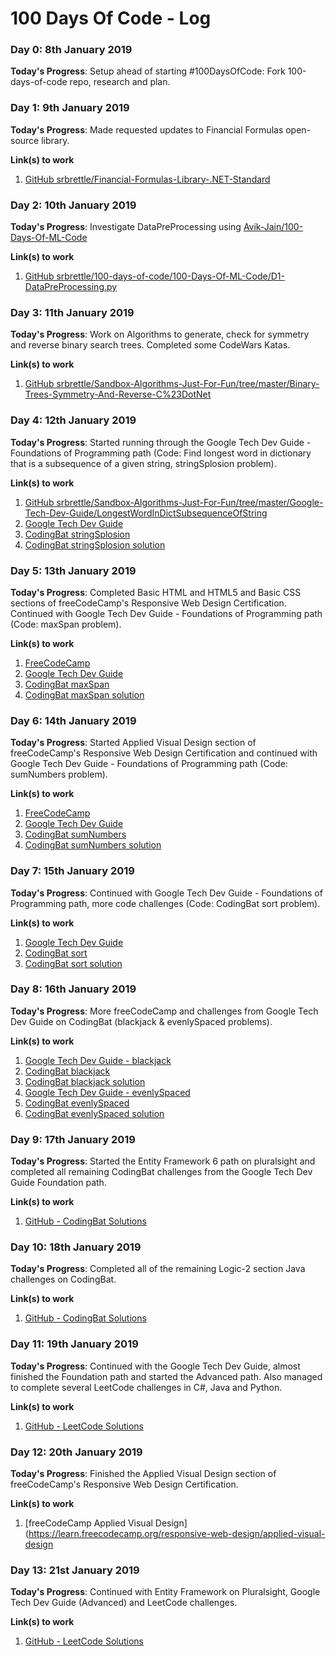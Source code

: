 # 100 Days Of Code - Log

### Day 0: 8th January 2019

**Today's Progress**: Setup ahead of starting #100DaysOfCode: Fork 100-days-of-code repo, research and plan.

### Day 1: 9th January 2019

**Today's Progress**: Made requested updates to Financial Formulas open-source library.

**Link(s) to work**
1. [GitHub srbrettle/Financial-Formulas-Library-.NET-Standard](https://github.com/srbrettle/Financial-Formulas-Library-.NET-Standard)

### Day 2: 10th January 2019

**Today's Progress**: Investigate DataPreProcessing using [Avik-Jain/100-Days-Of-ML-Code](https://github.com/Avik-Jain/100-Days-Of-ML-Code/blob/master/Code/Day%201_Data%20PreProcessing.md)

**Link(s) to work**
1. [GitHub srbrettle/100-days-of-code/100-Days-Of-ML-Code/D1-DataPreProcessing.py](https://github.com/srbrettle/100-days-of-code/blob/master/100-Days-Of-ML-Code/D1-DataPreProcessing.py)

### Day 3: 11th January 2019

**Today's Progress**: Work on Algorithms to generate, check for symmetry and reverse binary search trees. Completed some CodeWars Katas.

**Link(s) to work**
1. [GitHub srbrettle/Sandbox-Algorithms-Just-For-Fun/tree/master/Binary-Trees-Symmetry-And-Reverse-C%23DotNet](https://github.com/srbrettle/Sandbox-Algorithms-Just-For-Fun/tree/master/Binary-Trees-Symmetry-And-Reverse-C%23DotNet)

### Day 4: 12th January 2019

**Today's Progress**: Started running through the Google Tech Dev Guide - Foundations of Programming path (Code: Find longest word in dictionary that is a subsequence of a given string, stringSplosion problem).

**Link(s) to work**
1. [GitHub srbrettle/Sandbox-Algorithms-Just-For-Fun/tree/master/Google-Tech-Dev-Guide/LongestWordInDictSubsequenceOfString](https://github.com/srbrettle/Sandbox-Algorithms-Just-For-Fun/tree/master/Google-Tech-Dev-Guide/LongestWordInDictSubsequenceOfString)
2. [Google Tech Dev Guide](https://techdevguide.withgoogle.com/paths/foundational/find-longest-word-in-dictionary-that-subsequence-of-given-string/#!)
3. [CodingBat stringSplosion](https://codingbat.com/prob/p117334)
4. [CodingBat stringSplosion solution](https://github.com/srbrettle/Sandbox-Algorithms-Just-For-Fun/blob/master/CodingBat/Warmup-2/stringSplosion.java)

### Day 5: 13th January 2019

**Today's Progress**: Completed Basic HTML and HTML5 and Basic CSS sections of freeCodeCamp's Responsive Web Design Certification. Continued with Google Tech Dev Guide - Foundations of Programming path (Code: maxSpan problem).

**Link(s) to work**
1. [FreeCodeCamp](https://learn.freecodecamp.org/)
2. [Google Tech Dev Guide](https://techdevguide.withgoogle.com/paths/foundational/maxspan-problem-return-largest-span-array/#!)
3. [CodingBat maxSpan](https://codingbat.com/prob/p189576)
4. [CodingBat maxSpan solution](https://github.com/srbrettle/Sandbox-Algorithms-Just-For-Fun/blob/master/CodingBat/Array-3/maxSpan.java)

### Day 6: 14th January 2019

**Today's Progress**: Started Applied Visual Design section of freeCodeCamp's Responsive Web Design Certification and continued with Google Tech Dev Guide - Foundations of Programming path (Code: sumNumbers problem).

**Link(s) to work**
1. [FreeCodeCamp](https://learn.freecodecamp.org/)
2. [Google Tech Dev Guide](https://techdevguide.withgoogle.com/paths/foundational/subnumbers-problem-string-return-sum/#!)
3. [CodingBat sumNumbers](https://codingbat.com/prob/p121193)
4. [CodingBat sumNumbers solution](https://github.com/srbrettle/Sandbox-Algorithms-Just-For-Fun/blob/master/CodingBat/String-3/sumNumbers.java)

### Day 7: 15th January 2019

**Today's Progress**: Continued with Google Tech Dev Guide - Foundations of Programming path, more code challenges (Code: CodingBat sort problem).

**Link(s) to work**
1. [Google Tech Dev Guide](https://techdevguide.withgoogle.com/paths/foundational/array-sort-problem-sorted-values/#!)
2. [CodingBat sort](https://codingbat.com/prob/p262890)
3. [CodingBat sort solution](https://github.com/srbrettle/Sandbox-Algorithms-Just-For-Fun/blob/master/CodingBat/Sort/sort.java)

### Day 8: 16th January 2019

**Today's Progress**: More freeCodeCamp and challenges from Google Tech Dev Guide on CodingBat (blackjack & evenlySpaced problems).

**Link(s) to work**
1. [Google Tech Dev Guide - blackjack](https://techdevguide.withgoogle.com/paths/foundational/software-debugging-warmup/#!)
2. [CodingBat blackjack](https://codingbat.com/prob/p117019)
3. [CodingBat blackjack solution](https://github.com/srbrettle/Sandbox-Algorithms-Just-For-Fun/blob/master/CodingBat/Logic-2/blackjack.java)
4. [Google Tech Dev Guide - evenlySpaced](https://techdevguide.withgoogle.com/paths/foundational/evenlyspaced-problem-medium/#!)
5. [CodingBat evenlySpaced](https://codingbat.com/prob/p198700)
6. [CodingBat evenlySpaced solution](https://github.com/srbrettle/Sandbox-Algorithms-Just-For-Fun/blob/master/CodingBat/Logic-2/evenlySpaced.java)

### Day 9: 17th January 2019

**Today's Progress**: Started the Entity Framework 6 path on pluralsight and completed all remaining CodingBat challenges from the Google Tech Dev Guide Foundation path.

**Link(s) to work**
1. [GitHub - CodingBat Solutions](https://github.com/srbrettle/Sandbox-Algorithms-Just-For-Fun/tree/master/CodingBat)

### Day 10: 18th January 2019

**Today's Progress**: Completed all of the remaining Logic-2 section Java challenges on CodingBat.

**Link(s) to work**
1. [GitHub - CodingBat Solutions](https://github.com/srbrettle/Sandbox-Algorithms-Just-For-Fun/tree/master/CodingBat/Logic-2/)

### Day 11: 19th January 2019

**Today's Progress**: Continued with the Google Tech Dev Guide, almost finished the Foundation path and started the Advanced path. Also managed to complete several LeetCode challenges in C#, Java and Python.

**Link(s) to work**
1. [GitHub - LeetCode Solutions](https://github.com/srbrettle/Sandbox-Algorithms-Just-For-Fun/tree/master/LeetCode/)

### Day 12: 20th January 2019

**Today's Progress**: Finished the Applied Visual Design section of freeCodeCamp's Responsive Web Design Certification.

**Link(s) to work**
1. [freeCodeCamp Applied Visual Design](https://learn.freecodecamp.org/responsive-web-design/applied-visual-design

### Day 13: 21st January 2019

**Today's Progress**: Continued with Entity Framework on Pluralsight, Google Tech Dev Guide (Advanced) and LeetCode challenges.

**Link(s) to work**
1. [GitHub - LeetCode Solutions](https://github.com/srbrettle/Sandbox-Algorithms-Just-For-Fun/tree/master/LeetCode/)
